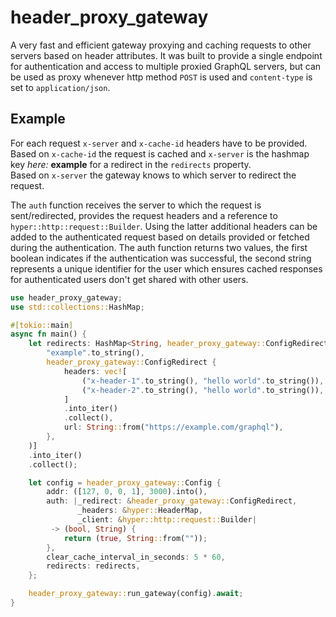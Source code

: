 # header_proxy_gateway

A very fast and efficient gateway proxying and caching requests to other servers based on header attributes.
It was built to provide a single endpoint for authentication and access to multiple proxied GraphQL servers, but can be used as proxy whenever http method `POST` is used and `content-type` is set to `application/json`.


## Example
For each request `x-server` and `x-cache-id` headers have to be provided.<br>Based on `x-cache-id` the request is cached and `x-server` is the hashmap key *here:* **example** for a redirect in the `redirects` property.<br>
Based on `x-server` the gateway knows to which server to redirect the request.

The `auth` function receives the server to which the request is sent/redirected, provides the request headers and a reference to `hyper::http::request::Builder`. Using the latter additional headers can be added to the authenticated request based on details provided or fetched during the authentication.
The auth function returns two values, the first boolean indicates if the authentication was successful, the second string represents a unique identifier for the user which ensures cached responses for authenticated users don't get shared with other users.

```rust
use header_proxy_gateway;
use std::collections::HashMap;

#[tokio::main]
async fn main() {
    let redirects: HashMap<String, header_proxy_gateway::ConfigRedirect> = vec![(
        "example".to_string(),
        header_proxy_gateway::ConfigRedirect {
            headers: vec![
                ("x-header-1".to_string(), "hello world".to_string()),
                ("x-header-2".to_string(), "hello world".to_string()),
            ]
            .into_iter()
            .collect(),
            url: String::from("https://example.com/graphql"),
        },
    )]
    .into_iter()
    .collect();

    let config = header_proxy_gateway::Config {
        addr: ([127, 0, 0, 1], 3000).into(),
        auth: |_redirect: &header_proxy_gateway::ConfigRedirect,
               _headers: &hyper::HeaderMap,
               _client: &hyper::http::request::Builder|
         -> (bool, String) {
            return (true, String::from(""));
        },
        clear_cache_interval_in_seconds: 5 * 60,
        redirects: redirects,
    };

    header_proxy_gateway::run_gateway(config).await;
}
```
